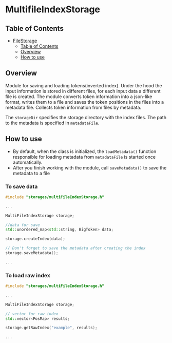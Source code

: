 # MultifileIndexStorage
## Table of Contents
<!-- TOC -->
* [FileStorage](#filestorage)
    * [Table of Contents](#table-of-contents)
    * [Overview](#overview)
    * [How to use](#how-to-use)
<!-- TOC -->
## Overview
Module for saving and loading tokens(inverted index).
Under the hood the input information is stored in different files, for each input data a different file is created.
The module converts token information into a json-like format, writes them to a file and saves the token positions in the files into a metadata file. Collects token information from files by metadata.

The `storageDir` specifies the storage directory with the index files. 
The path to the metadata is specified in `metadataFile`. 

## How to use
- By default, when the class is initialized, the `loadMetadata()` function responsible for
  loading metadata from `metadataFile` is started once automatically.
- After you finish working with the module, call `saveMetadata()` to save the metadata to a file

### To save data
```c++
#include "storages/multiFileIndexStorage.h"

...

MultiFileIndexStorage storage;

//data for save
std::unordered_map<std::string, BigToken> data;

storage.createIndex(data);

// Don't forget to save the metadata after creating the index
storage.saveMetadata();

...

```
### To load raw index
```c++
#include "storages/multiFileIndexStorage.h"

...

MultiFileIndexStorage storage;

// vector for raw index
std::vector<PosMap> results;

storage.getRawIndex("example", results);

...

```